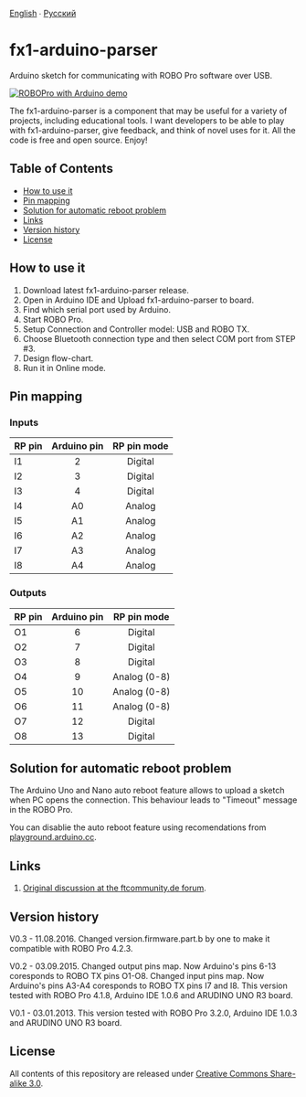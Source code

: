[English](README.md) ∙ [Русский](README-ru.md)
# fx1-arduino-parser
Arduino sketch for communicating with ROBO Pro software over USB.

[![ROBOPro with Arduino demo](http://img.youtube.com/vi/otV3sn2Q770/0.jpg)](http://www.youtube.com/watch?v=otV3sn2Q770)

The fx1-arduino-parser is a component that may be useful for a variety of projects, including educational tools. I want developers to be able to play with fx1-arduino-parser, give feedback, and think of novel uses for it. All the code is free and open source. Enjoy!

## Table of Contents
* [How to use it](#how-to-use)
* [Pin mapping](#pin-mapping)
* [Solution for automatic reboot problem](#solution-for-reboot)
* [Links](#links)
* [Version history](#history)
* [License](#license)

## <a name="how-to-use"></a>How to use it
1. Download latest fx1-arduino-parser release.
2. Open in Arduino IDE and Upload fx1-arduino-parser to board.
3. Find which serial port used by Arduino.
4. Start ROBO Pro.
5. Setup Connection and Controller model: USB and ROBO TX.
6. Choose Bluetooth connection type and then select COM port from STEP #3.
7. Design flow-chart.
8. Run it in Online mode.

## <a name="pin-mapping">Pin mapping
### Inputs
| RP pin        | Arduino pin | RP pin mode |
|:------------- |:-----------:|:-----------:|
| I1            | 2           | Digital     |
| I2            | 3           | Digital     |
| I3            | 4           | Digital     |
| I4            | A0          | Analog      |
| I5            | A1          | Analog      |
| I6            | A2          | Analog      |
| I7            | A3          | Analog      |
| I8            | A4          | Analog      |


### Оutputs
| RP pin        | Arduino pin | RP pin mode  |
|:------------- |:-----------:|:------------:|
| O1            | 6           | Digital      |
| O2            | 7           | Digital      |
| O3            | 8           | Digital      |
| O4            | 9           | Analog (0-8) |
| O5            | 10          | Analog (0-8) |
| O6            | 11          | Analog (0-8) |
| O7            | 12          | Digital      |
| O8            | 13          | Digital      |

## <a name="solution-for-reboot">Solution for automatic reboot problem
The Arduino Uno and Nano auto reboot feature allows to upload a sketch when PC opens the connection. This behaviour leads to "Timeout" message in the ROBO Pro. 

You can disablie the auto reboot feature using recomendations from [playground.arduino.cc](http://playground.arduino.cc/Main/DisablingAutoResetOnSerialConnection).

## <a name="links">Links
1. [Original discussion at the ftcommunity.de forum](http://forum.ftcommunity.de/viewtopic.php?f=8&t=1655).

## <a name="history">Version history
V0.3 - 11.08.2016. Changed version.firmware.part.b by one to make it compatible with ROBO Pro 4.2.3.

V0.2 - 03.09.2015. Changed output pins map. Now Arduino's pins 6-13 coresponds to ROBO TX pins O1-O8.
                   Changed input pins map. Now Arduino's pins A3-A4 coresponds to ROBO TX pins I7 and I8.
                   This version tested with ROBO Pro 4.1.8, Arduino IDE 1.0.6 and ARUDINO UNO R3 board.
				   
V0.1 - 03.01.2013. This version tested with ROBO Pro 3.2.0, Arduino IDE 1.0.3 and ARUDINO UNO R3 board.

## <a name="license">License
All contents of this repository are released under [Creative Commons Share-alike 3.0](http://creativecommons.org/licenses/by-sa/3.0/).
